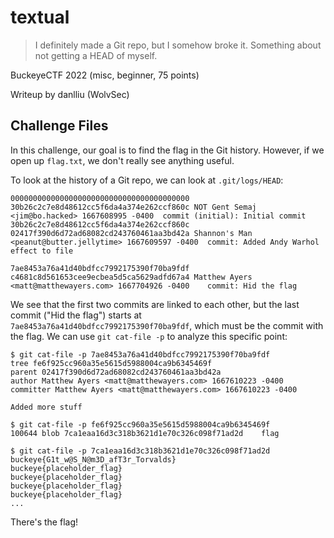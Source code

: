 # textual

> I definitely made a Git repo, but I somehow broke it. Something about not getting a HEAD of myself.

BuckeyeCTF 2022 (misc, beginner, 75 points)

Writeup by danlliu (WolvSec)

## Challenge Files

In this challenge, our goal is to find the flag in the Git history. However, if we open up `flag.txt`, we don't really see anything useful.

To look at the history of a Git repo, we can look at `.git/logs/HEAD`:

```
0000000000000000000000000000000000000000 30b26c2c7e8d48612cc5f6da4a374e262ccf860c NOT Gent Semaj  <jim@bo.hacked> 1667608995 -0400	commit (initial): Initial commit
30b26c2c7e8d48612cc5f6da4a374e262ccf860c 02417f390d6d72ad68082cd243760461aa3bd42a Shannon's Man <peanut@butter.jellytime> 1667609597 -0400	commit: Added Andy Warhol effect to file

7ae8453a76a41d40bdfcc7992175390f70ba9fdf c4681c8d561653cee9ecbea5d5ca5629adfd67a4 Matthew Ayers <matt@matthewayers.com> 1667704926 -0400	commit: Hid the flag
```

We see that the first two commits are linked to each other, but the last commit ("Hid the flag") starts at `7ae8453a76a41d40bdfcc7992175390f70ba9fdf`, which must be the commit with the flag. We can use `git cat-file -p` to analyze this specific point:

```
$ git cat-file -p 7ae8453a76a41d40bdfcc7992175390f70ba9fdf
tree fe6f925cc960a35e5615d5988004ca9b6345469f
parent 02417f390d6d72ad68082cd243760461aa3bd42a
author Matthew Ayers <matt@matthewayers.com> 1667610223 -0400
committer Matthew Ayers <matt@matthewayers.com> 1667610223 -0400

Added more stuff

$ git cat-file -p fe6f925cc960a35e5615d5988004ca9b6345469f
100644 blob 7ca1eaa16d3c318b3621d1e70c326c098f71ad2d    flag

$ git cat-file -p 7ca1eaa16d3c318b3621d1e70c326c098f71ad2d
buckeye{G1t_w@S_N@m3D_afT3r_Torvalds}
buckeye{placeholder_flag}
buckeye{placeholder_flag}
buckeye{placeholder_flag}
buckeye{placeholder_flag}
...
```

There's the flag!


